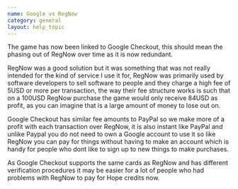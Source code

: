 ```yaml
---
name: Google vs RegNow
category: general
layout: help_topic
---
```

The game has now been linked to Google Checkout, this should mean the phasing out of RegNow over time as it is now redundant.

RegNow was a good solution but it was something that was not really intended for the kind of service I use it for, RegNow was primarily used by software developers to sell software to people and they charge a high fee of 5USD or more per transaction, the way their fee structure works is such that on a 100USD RegNow purchase the game would only receive 84USD as profit, as you can imagine that is a large amount of money to lose out on.

Google Checkout has similar fee amounts to PayPal so we make more of a profit with each transaction over RegNow, it is also instant like PayPal and unlike Paypal you do not need to own a Google account to use it so like RegNow you can pay for things without having to make an account which is handy for people who dont like to sign up to new things to make purchases.

As Google Checkout supports the same cards as RegNow and has different verification procedures it may be easier for a lot of people who had problems with RegNow to pay for Hope credits now.